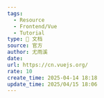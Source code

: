 ```yaml
---
tags:
  - Resource
  - Frontend/Vue
  - Tutorial
type: 📃 文档
source: 官方
author: 尤雨溪
date: 
url: https://cn.vuejs.org/
rate: 10
create_time: 2025-04-14 18:18
update_time: 2025/04/15 18:06
---
```

